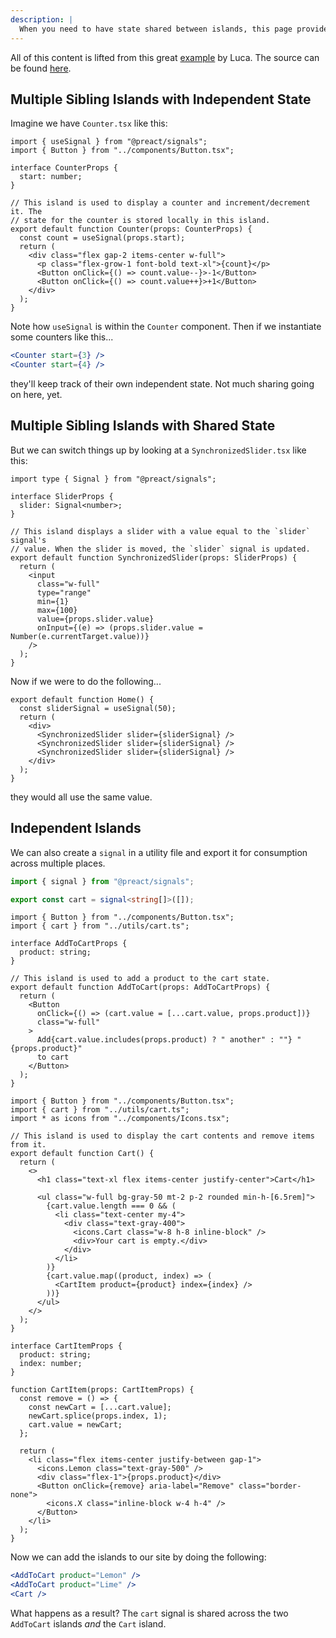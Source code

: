 ```yaml
---
description: |
  When you need to have state shared between islands, this page provides a few recipes.
---
```


All of this content is lifted from this great
[example](https://fresh-with-signals.deno.dev/) by Luca. The source can be found
[here](https://github.com/lucacasonato/fresh-with-signals).

## Multiple Sibling Islands with Independent State

Imagine we have `Counter.tsx` like this:

```tsx { "title": "islands/Counter.tsx" }
import { useSignal } from "@preact/signals";
import { Button } from "../components/Button.tsx";

interface CounterProps {
  start: number;
}

// This island is used to display a counter and increment/decrement it. The
// state for the counter is stored locally in this island.
export default function Counter(props: CounterProps) {
  const count = useSignal(props.start);
  return (
    <div class="flex gap-2 items-center w-full">
      <p class="flex-grow-1 font-bold text-xl">{count}</p>
      <Button onClick={() => count.value--}>-1</Button>
      <Button onClick={() => count.value++}>+1</Button>
    </div>
  );
}
```

Note how `useSignal` is within the `Counter` component. Then if we instantiate
some counters like this...

```jsx { "title": "Usage", "transform": false }
<Counter start={3} />
<Counter start={4} />
```

they'll keep track of their own independent state. Not much sharing going on
here, yet.

## Multiple Sibling Islands with Shared State

But we can switch things up by looking at a `SynchronizedSlider.tsx` like this:

```tsx { "title": "islands/SynchronizedSlider.tsx" }
import type { Signal } from "@preact/signals";

interface SliderProps {
  slider: Signal<number>;
}

// This island displays a slider with a value equal to the `slider` signal's
// value. When the slider is moved, the `slider` signal is updated.
export default function SynchronizedSlider(props: SliderProps) {
  return (
    <input
      class="w-full"
      type="range"
      min={1}
      max={100}
      value={props.slider.value}
      onInput={(e) => (props.slider.value = Number(e.currentTarget.value))}
    />
  );
}
```

Now if we were to do the following...

```tsx { "title": "routes/index.tsx" }
export default function Home() {
  const sliderSignal = useSignal(50);
  return (
    <div>
      <SynchronizedSlider slider={sliderSignal} />
      <SynchronizedSlider slider={sliderSignal} />
      <SynchronizedSlider slider={sliderSignal} />
    </div>
  );
}
```

they would all use the same value.

## Independent Islands

We can also create a `signal` in a utility file and export it for consumption
across multiple places.

```ts { "title": "utils/cart.ts" }
import { signal } from "@preact/signals";

export const cart = signal<string[]>([]);
```

```tsx { "title": "islands/AddToCart.tsx" }
import { Button } from "../components/Button.tsx";
import { cart } from "../utils/cart.ts";

interface AddToCartProps {
  product: string;
}

// This island is used to add a product to the cart state.
export default function AddToCart(props: AddToCartProps) {
  return (
    <Button
      onClick={() => (cart.value = [...cart.value, props.product])}
      class="w-full"
    >
      Add{cart.value.includes(props.product) ? " another" : ""} "{props.product}"
      to cart
    </Button>
  );
}
```

```tsx { "title": "islands/Cart.tsx" }
import { Button } from "../components/Button.tsx";
import { cart } from "../utils/cart.ts";
import * as icons from "../components/Icons.tsx";

// This island is used to display the cart contents and remove items from it.
export default function Cart() {
  return (
    <>
      <h1 class="text-xl flex items-center justify-center">Cart</h1>

      <ul class="w-full bg-gray-50 mt-2 p-2 rounded min-h-[6.5rem]">
        {cart.value.length === 0 && (
          <li class="text-center my-4">
            <div class="text-gray-400">
              <icons.Cart class="w-8 h-8 inline-block" />
              <div>Your cart is empty.</div>
            </div>
          </li>
        )}
        {cart.value.map((product, index) => (
          <CartItem product={product} index={index} />
        ))}
      </ul>
    </>
  );
}

interface CartItemProps {
  product: string;
  index: number;
}

function CartItem(props: CartItemProps) {
  const remove = () => {
    const newCart = [...cart.value];
    newCart.splice(props.index, 1);
    cart.value = newCart;
  };

  return (
    <li class="flex items-center justify-between gap-1">
      <icons.Lemon class="text-gray-500" />
      <div class="flex-1">{props.product}</div>
      <Button onClick={remove} aria-label="Remove" class="border-none">
        <icons.X class="inline-block w-4 h-4" />
      </Button>
    </li>
  );
}
```

Now we can add the islands to our site by doing the following:

```jsx { "title": "Usage", "transform": false }
<AddToCart product="Lemon" />
<AddToCart product="Lime" />
<Cart />
```

What happens as a result? The `cart` signal is shared across the two `AddToCart`
islands _and_ the `Cart` island.
